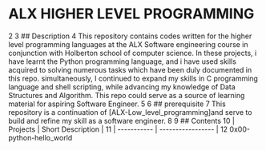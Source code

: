 # ALX HIGHER LEVEL PROGRAMMING
   2
   3 ## Description
   4 This repository contains codes written for the higher level programming languages at the ALX Software engineering course in conjunction with Holberton school of        computer science. In these projects, i have learnt the Python programming language, and i have used skills acquired to solving numerous tasks which have been duly      documented in this repo. simultaneously, I continued to expand my skills in C programming language and shell scripting, while advancing my knowledge of Data            Structures and Algorithm. This repo could serve as a source of learning material for aspiring Software Engineer.
   5
   6 ## prerequisite
   7 This repository is a continuation of [ALX-Low_level_programming]and serve to build and refine my skill as a software engineer.
   8
   9 ## Contents
  10 | Projects    | Short Description |
  11 | ----------- | ----------------- |
  12 0x00-python-hello_world
